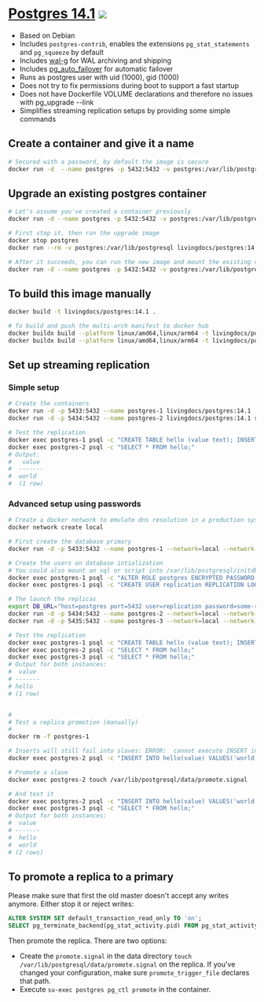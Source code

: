 # [Postgres 14.1](https://github.com/livingdocsIO/dockerfile-postgres) [![](https://shields.beevelop.com/docker/pulls/livingdocs/postgres.svg?style=flat-square)](https://hub.docker.com/r/livingdocs/postgres)

- Based on Debian
- Includes `postgres-contrib`, enables the extensions `pg_stat_statements` and `pg_squeeze` by default
- Includes [wal-g](https://github.com/wal-g/wal-g) for WAL archiving and shipping
- Includes [pg_auto_failover](https://github.com/citusdata/pg_auto_failover) for automatic failover
- Runs as postgres user with uid (1000), gid (1000)
- Does not try to fix permissions during boot to support a fast startup
- Does not have Dockerfile VOLUME declarations and therefore no issues with pg_upgrade --link
- Simplifies streaming replication setups by providing some simple commands

## Create a container and give it a name

```bash
# Secured with a password, by default the image is secure
docker run -d  --name postgres -p 5432:5432 -v postgres:/var/lib/postgresql -e POSTGRES_PASSWORD=somepassword livingdocs/postgres:14.1
```

## Upgrade an existing postgres container

```bash
# Let's assume you've created a container previously
docker run -d --name postgres -p 5432:5432 -v postgres:/var/lib/postgresql livingdocs/postgres:13.4

# First stop it, then run the upgrade image
docker stop postgres
docker run --rm -v postgres:/var/lib/postgresql livingdocs/postgres:14.1-upgrade

# After it succeeds, you can run the new image and mount the existing volume
docker run -d --name postgres -p 5432:5432 -v postgres:/var/lib/postgresql livingdocs/postgres:14.1
```

## To build this image manually

```bash
docker build -t livingdocs/postgres:14.1 .

# To build and push the multi-arch manifest to docker hub
docker buildx build --platform linux/amd64,linux/arm64 -t livingdocs/postgres:14.1 --push .
docker buildx build --platform linux/amd64,linux/arm64 -t livingdocs/postgres:14.1-upgrade --push  -f Dockerfile.upgrade .
```

## Set up streaming replication

### Simple setup
```bash
# Create the containers
docker run -d -p 5433:5432 --name postgres-1 livingdocs/postgres:14.1
docker run -d -p 5434:5432 --name postgres-2 livingdocs/postgres:14.1 standby -d "host=host.docker.internal port=5433 user=postgres target_session_attrs=read-write"

# Test the replication
docker exec postgres-1 psql -c "CREATE TABLE hello (value text); INSERT INTO hello(value) VALUES('world');"
docker exec postgres-2 psql -c "SELECT * FROM hello;"
# Output:
#   value
#  -------
#  world
#  (1 row)
```

### Advanced setup using passwords
```bash
# Create a docker network to emulate dns resolution in a production system
docker network create local

# First create the database primary
docker run -d -p 5433:5432 --name postgres-1 --network=local --network-alias=postgres -e POSTGRES_HOST_AUTH_METHOD=md5 livingdocs/postgres:14.1

# Create the users on database intialization
# You could also mount an sql or script into /var/lib/postgresql/initdb.d during cluster startup to execute the script automatically.
docker exec postgres-1 psql -c "ALTER ROLE postgres ENCRYPTED PASSWORD 'some-postgres-password';"
docker exec postgres-1 psql -c "CREATE USER replication REPLICATION LOGIN ENCRYPTED PASSWORD 'some-replication-password';"

# The launch the replicas
export DB_URL="host=postgres port=5432 user=replication password=some-replication-password target_session_attrs=read-write"
docker run -d -p 5434:5432 --name postgres-2 --network=local --network-alias=postgres livingdocs/postgres:14.1 standby -d $DB_URL
docker run -d -p 5435:5432 --name postgres-3 --network=local --network-alias=postgres livingdocs/postgres:14.1 standby -d $DB_URL

# Test the replication
docker exec postgres-1 psql -c "CREATE TABLE hello (value text); INSERT INTO hello(value) VALUES('hello');"
docker exec postgres-2 psql -c "SELECT * FROM hello;"
docker exec postgres-3 psql -c "SELECT * FROM hello;"
# Output for both instances:
#  value
# -------
# hello
# (1 row)


#
# Test a replica promotion (manually)
#
docker rm -f postgres-1

# Inserts will still fail into slaves: ERROR:  cannot execute INSERT in a read-only transaction
docker exec postgres-2 psql -c "INSERT INTO hello(value) VALUES('world');"

# Promote a slave
docker exec postgres-2 touch /var/lib/postgresql/data/promote.signal

# And test it
docker exec postgres-2 psql -c "INSERT INTO hello(value) VALUES('world');"
docker exec postgres-3 psql -c "SELECT * FROM hello;"
# Output for both instances:
#  value
# -------
#  hello
#  world
# (2 rows)
```

## To promote a replica to a primary
Please make sure that first the old master doesn't accept any writes anymore.
Either stop it or reject writes:
```sql
ALTER SYSTEM SET default_transaction_read_only TO 'on';
SELECT pg_terminate_backend(pg_stat_activity.pid) FROM pg_stat_activity WHERE pid <> pg_backend_pid();
```

Then promote the replica. There are two options:
- Create the `promote.signal` in the data directory `touch /var/lib/postgresql/data/promote.signal` on the replica.
  If you've changed your configuration, make sure `promote_trigger_file` declares that path.
- Execute `su-exec postgres pg_ctl promote` in the container.
